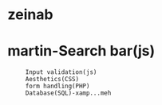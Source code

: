 # zeinab
# martin-Search bar(js)
		 Input validation(js)
		 Aesthetics(CSS)
		 form handling(PHP)
		 Database(SQL)-xamp...meh